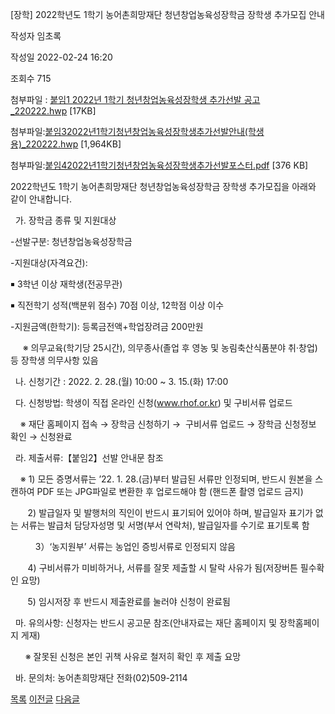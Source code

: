 
[장학] 2022학년도 1학기 농어촌희망재단 청년창업농육성장학금 장학생 추가모집 안내





작성자
임초록


작성일
2022-02-24 16:20


조회수
715


첨부파일 : [붙임1 2022년 1학기 청년창업농육성장학생 추가선발 공고\_220222.hwp](https://computer.knu.ac.kr/pack/bbs/down.php?f_name=Q0dUVllEWVRfVXZMcBUXbktTVQ==&o_name=붙임12022년1학기청년창업농육성장학생추가선발공고_220222.hwp&tbl=Site_BBS_25) [17KB]  

첨부파일:[붙임32022년1학기청년창업농육성장학생추가선발안내(학생용)\_220222.hwp](https://computer.knu.ac.kr/pack/bbs/down.php?f_name=QEdUVllEWVRfVXZMcBUXbktTVQ==&o_name=붙임32022년1학기청년창업농육성장학생추가선발안내(학생용)_220222.hwp&tbl=Site_BBS_25) [1,964KB]  

첨부파일:[붙임42022년1학기청년창업농육성장학생추가선발포스터.pdf](https://computer.knu.ac.kr/pack/bbs/down.php?f_name=QUdUVllEWVRfVXZMcBUXblNAQw==&o_name=붙임42022년1학기청년창업농육성장학생추가선발포스터.pdf&tbl=Site_BBS_25) [376 KB]


﻿2022학년도 1학기 농어촌희망재단 청년창업농육성장학금 장학생 추가모집을 아래와 같이 안내합니다.  


  가. 장학금 종류 및 지원대상

-선발구분: 청년창업농육성장학금

-지원대상(자격요건): 

￭ 3학년 이상 재학생(전공무관)

￭ 직전학기 성적(백분위 점수) 70점 이상, 12학점 이상 이수

-지원금액(한학기): 등록금전액+학업장려금 200만원

     ※ 의무교육(학기당 25시간), 의무종사(졸업 후 영농 및 농림축산식품분야 취·창업) 등 장학생 의무사항 있음

  나. 신청기간 : 2022. 2. 28.(월) 10:00 ~ 3. 15.(화) 17:00

  다. 신청방법: 학생이 직접 온라인 신청(www.rhof.or.kr) 및 구비서류 업로드

    ※ 재단 홈페이지 접속 → 장학금 신청하기 →  구비서류 업로드 → 장학금 신청정보 확인 → 신청완료

  라. 제출서류:【붙임2】선발 안내문 참조

    ※ 1) 모든 증명서류는 ’22. 1. 28.(금)부터 발급된 서류만 인정되며, 반드시 원본을 스캔하여 PDF 또는 JPG파일로 변환한 후 업로드해야 함 (핸드폰 촬영 업로드 금지)

       2) 발급일자 및 발행처의 직인이 반드시 표기되어 있어야 하며, 발급일자 표기가 없는 서류는 발급처 담당자성명 및 서명(부서 연락처), 발급일자를 수기로 표기토록 함

   　　3）‘농지원부’ 서류는 농업인 증빙서류로 인정되지 않음

       4) 구비서류가 미비하거나, 서류를 잘못 제출할 시 탈락 사유가 됨(저장버튼 필수확인 요망)

       5) 임시저장 후 반드시 제출완료를 눌러야 신청이 완료됨

  마. 유의사항: 신청자는 반드시 공고문 참조(안내자료는 재단 홈페이지 및 장학홈페이지 게재)

      ※ 잘못된 신청은 본인 귀책 사유로 철저히 확인 후 제출 요망

  바. 문의처: 농어촌희망재단 전화(02)509-2114

  






[목록](https://computer.knu.ac.kr/06_sub/02_sub.html?key=&keyfield=&category=&page=1&bbs_code=Site_BBS_25)
[이전글](https://computer.knu.ac.kr/06_sub/02_sub.html?bbs_cmd=view&page=1&key=&keyfield=&category=&no=3706&bbs_code=Site_BBS_25)
[다음글](https://computer.knu.ac.kr/06_sub/02_sub.html?bbs_cmd=view&page=1&key=&keyfield=&category=&no=3708&bbs_code=Site_BBS_25)

















 